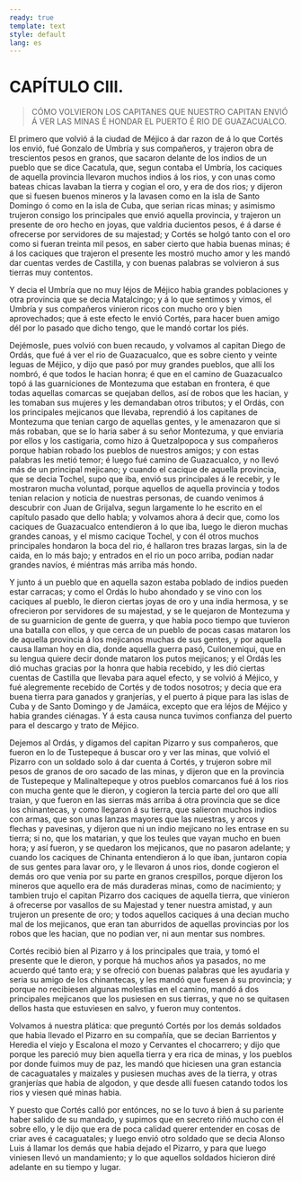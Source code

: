 ```yaml
---
ready: true
template: text
style: default
lang: es
---
```


# CAPÍTULO CIII.

> CÓMO VOLVIERON LOS CAPITANES QUE NUESTRO CAPITAN ENVIÓ Á VER LAS MINAS
> É HONDAR EL PUERTO É RIO DE GUAZACUALCO.


El primero que volvió á la ciudad de Méjico á dar razon de á lo que
Cortés los envió, fué Gonzalo de Umbría y sus compañeros, y trajeron
obra de trescientos pesos en granos, que sacaron delante de los indios
de un pueblo que se dice Cacatula, que, segun contaba el Umbría, los
caciques de aquella provincia llevaron muchos indios á los rios, y con
unas como bateas chicas lavaban la tierra y cogian el oro, y era de
dos rios; y dijeron que si fuesen buenos mineros y la lavasen como en
la isla de Santo Domingo ó como en la isla de Cuba, que serian ricas
minas; y asimismo trujeron consigo los principales que envió aquella
provincia, y trajeron un presente de oro hecho en joyas, que valdria
ducientos pesos, é á darse é ofrecerse por servidores de su majestad;
y Cortés se holgó tanto con el oro como si fueran treinta mil pesos,
en saber cierto que habia buenas minas; é á los caciques que trajeron
el presente les mostró mucho amor y les mandó dar cuentas verdes
de Castilla, y con buenas palabras se volvieron á sus tierras muy
contentos.

Y decia el Umbría que no muy léjos de Méjico habia grandes poblaciones
y otra provincia que se decia Matalcingo; y á lo que sentimos y
vimos, el Umbría y sus compañeros vinieron ricos con mucho oro y bien
aprovechados; que á este efecto le envió Cortés, para hacer buen amigo
dél por lo pasado que dicho tengo, que le mandó cortar los piés.

Dejémosle, pues volvió con buen recaudo, y volvamos al capitan Diego
de Ordás, que fué á ver el rio de Guazacualco, que es sobre ciento y
veinte leguas de Méjico, y dijo que pasó por muy grandes pueblos,
que allí los nombró, é que todos le hacian honra; é que en el camino
de Guazacualco topó á las guarniciones de Montezuma que estaban en
frontera, é que todas aquellas comarcas se quejaban dellos, así de
robos que les hacian, y les tomaban sus mujeres y les demandaban otros
tributos; y el Ordás, con los principales mejicanos que llevaba,
reprendió á los capitanes de Montezuma que tenian cargo de aquellas
gentes, y le amenazaron que si más robaban, que se lo haria saber á
su señor Montezuma, y que enviaria por ellos y los castigaria, como
hizo á Quetzalpopoca y sus compañeros porque habian robado los pueblos
de nuestros amigos; y con estas palabras les metió temor; é luego
fué camino de Guazacualco, y no llevó más de un principal mejicano;
y cuando el cacique de aquella provincia, que se decia Tochel, supo
que iba, envió sus principales á le recebir, y le mostraron mucha
voluntad, porque aquellos de aquella provincia y todos tenian relacion
y noticia de nuestras personas, de cuando venimos á descubrir con Juan
de Grijalva, segun largamente lo he escrito en el capítulo pasado
que dello habla; y volvamos ahora á decir que, como los caciques de
Guazacualco entendieron á lo que iba, luego le dieron muchas grandes
canoas, y el mismo cacique Tochel, y con él otros muchos principales
hondaron la boca del rio, é hallaron tres brazas largas, sin la de
caida, en lo más bajo; y entrados en el rio un poco arriba, podian
nadar grandes navíos, é miéntras más arriba más hondo.

Y junto á un pueblo que en aquella sazon estaba poblado de indios
pueden estar carracas; y como el Ordás lo hubo ahondado y se vino
con los caciques al pueblo, le dieron ciertas joyas de oro y una
india hermosa, y se ofrecieron por servidores de su majestad, y se le
quejaron de Montezuma y de su guarnicion de gente de guerra, y que
habia poco tiempo que tuvieron una batalla con ellos, y que cerca de un
pueblo de pocas casas mataron los de aquella provincia á los mejicanos
muchas de sus gentes, y por aquella causa llaman hoy en dia, donde
aquella guerra pasó, Cuilonemiqui, que en su lengua quiere decir donde
mataron los putos mejicanos; y el Ordás les dió muchas gracias por la
honra que habia recebido, y les dió ciertas cuentas de Castilla que
llevaba para aquel efecto, y se volvió á Méjico, y fué alegremente
recebido de Cortés y de todos nosotros; y decia que era buena tierra
para ganados y granjerías, y el puerto á pique para las islas de Cuba y
de Santo Domingo y de Jamáica, excepto que era léjos de Méjico y habia
grandes ciénagas. Y á esta causa nunca tuvimos confianza del puerto
para el descargo y trato de Méjico.

Dejemos al Ordás, y digamos del capitan Pizarro y sus compañeros, que
fueron en lo de Tustepeque á buscar oro y ver las minas, que volvió el
Pizarro con un soldado solo á dar cuenta á Cortés, y trujeron sobre
mil pesos de granos de oro sacado de las minas, y dijeron que en la
provincia de Tustepeque y Malinaltepeque y otros pueblos comarcanos fué
á los rios con mucha gente que le dieron, y cogieron la tercia parte
del oro que allí traian, y que fueron en las sierras más arriba á otra
provincia que se dice los chinantecas, y como llegaron á su tierra,
que salieron muchos indios con armas, que son unas lanzas mayores que
las nuestras, y arcos y flechas y pavesinas, y dijeron que ni un indio
mejicano no les entrase en su tierra; si no, que los matarian, y que
los teules que vayan mucho en buen hora; y así fueron, y se quedaron
los mejicanos, que no pasaron adelante; y cuando los caciques de
Chinanta entendieron á lo que iban, juntaron copia de sus gentes para
lavar oro, y le llevaron á unos rios, donde cogieron el demás oro que
venia por su parte en granos crespillos, porque dijeron los mineros
que aquello era de más duraderas minas, como de nacimiento; y tambien
trujo el capitan Pizarro dos caciques de aquella tierra, que vinieron
á ofrecerse por vasallos de su Majestad y tener nuestra amistad, y
aun trujeron un presente de oro; y todos aquellos caciques á una
decian mucho mal de los mejicanos, que eran tan aburridos de aquellas
provincias por los robos que les hacian, que no podian ver, ni aun
mentar sus nombres.

Cortés recibió bien al Pizarro y á los principales que traia, y tomó
el presente que le dieron, y porque há muchos años ya pasados, no
me acuerdo qué tanto era; y se ofreció con buenas palabras que les
ayudaria y seria su amigo de los chinantecas, y les mandó que fuesen á
su provincia; y porque no recibiesen algunas molestias en el camino,
mandó á dos principales mejicanos que los pusiesen en sus tierras, y
que no se quitasen dellos hasta que estuviesen en salvo, y fueron muy
contentos.

Volvamos á nuestra plática: que preguntó Cortés por los demás soldados
que habia llevado el Pizarro en su compañía, que se decian Barrientos y
Heredia el viejo y Escalona el mozo y Cervantes el chocarrero; y dijo
que porque les pareció muy bien aquella tierra y era rica de minas, y
los pueblos por donde fuimos muy de paz, les mandó que hiciesen una
gran estancia de cacaguatales y maizales y pusiesen muchas aves de
la tierra, y otras granjerías que habia de algodon, y que desde allí
fuesen catando todos los rios y viesen qué minas habia.

Y puesto que Cortés calló por entónces, no se lo tuvo á bien á su
pariente haber salido de su mandado, y supimos que en secreto riñó
mucho con él sobre ello, y le dijo que era de poca calidad querer
entender en cosas de criar aves é cacaguatales; y luego envió otro
soldado que se decia Alonso Luis á llamar los demás que habia dejado
el Pizarro, y para que luego viniesen llevó un mandamiento; y lo que
aquellos soldados hicieron diré adelante en su tiempo y lugar.
